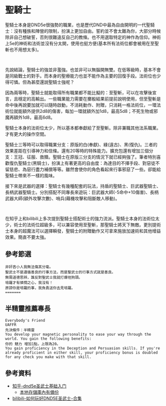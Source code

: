 # 聖騎士

聖騎士本身是DND5e很強勢的職業，也是歷代DND中最為自由開明的一代聖騎士：沒有種族和陣營的限制，扮演上更加自由。誓約並不會太難為你，大部分時候除非自己想破誓，否則很難違反自己的教條。也不用選取特定的神作為信仰。神術上5e的神術和法術並沒有分太開，使用也挺方便(基本所有法術位都會被用在至聖斬也不用想太多)。

<br>

先說結論，聖騎士的強並非濫強。也並非可以無腦開無雙。在低等級時，基本不會是同級戰士的對手。而本身的聖療能力也並不能作為主要的回復手段。法術位也少得可憐。但為甚麼還說聖騎士強呢？

因為兩等時，聖騎士就能取得所有職業都不能比擬的：至聖斬，可以在攻擊後宣言，且穩定的高輸出。一些職業能力需要在擲骰結果前提前說明使用，但至聖斬是命中後再說要加就可以隨時啟動，不消耗動作、附贈，只消耗一格法術位，一環法術位就能額外提供2d8的傷害，每加一環就額外加1d8，最高5d8；不死生物或邪魔再額外1d8，最高6d8。

聖騎士本身的法術位太少，所以基本都奉獻給了至聖斬。除非兼職其他法系職業。才有更大的操作空間。

聖騎士三等時可以取得職業分支：原版的白(奉獻)、綠(遠古)、黑(復仇)。三者的效果差距在引導神力和信條。還有20等時的特殊能力。擴充包還有增加三個分支：王冠、征服、救贖。聖騎士在原版三分支的情況下就已經夠強了。筆者特別喜歡復仇聖騎士(黑騎士)，扮演上有著更高的自由度：為達目的不擇手段、對惡徒不留慈悲、為惡行盡力補償等等。雖然會使你的角色看起來行事邪惡了一些。卻能給聖騎士帶來不一樣的風味。

接下來是武器的選擇：聖騎士有幾種配套的玩法，持盾的聖騎士、巨武器聖騎士、長柄武器聖騎士。分別搭配不同專長來遊玩：巨武器大師(-5命中+10傷害)、長柄武器大師(額外攻擊次數)、哨兵(藉機攻擊和阻斷敵人移動)。

<br>

在知乎上和bilibili上多次提到聖騎士搭配術士的強力流派。聖騎士本身的法術位太少，術士的法術位超級多，可以兼容使用至聖斬，那聖騎士將天下無敵。更別提術士本身的超魔法可以選擇瞬發，聖騎士的附贈動作又可拿來施放加速術和其他增益效果。簡直不要太強。

## 參考節選

``` 我即是正義的化身，凡我斬殺皆為邪惡。
非奸吝小人我無法傷其分毫。
聖武士不是遵循善良的行事方法，而是聖武士的行事方式就是善良。
無需道德思辨，誰反對聖武士我就打爆他狗頭。
培羅才有憐憫之心，我沒有！
原諒你是培羅的事，我負責送你去見培羅。
=======
```
## 半精靈推薦專長
```
Everybody's Friend
UAFFR
先決條件：半精靈
You develop your magnetic personality to ease your way through the world. You gain the following benefits:
你的 魅力 增加1點，上限為20。
You gain proficiency in the Deception and Persuasion skills. If you're already proficient in either skill, your proficiency bonus is doubled for any check you make with that skill.
```

## 參考資料

* [知乎-dnd5e圣武士基础入门](https://zhuanlan.zhihu.com/p/153251526)
  * [本地存儲庫內有備份](知呼參考資料.md)
* [bilibili-如何玩好DND5E圣武士-合集](https://www.bilibili.com/video/BV1sg411j7M6/)
